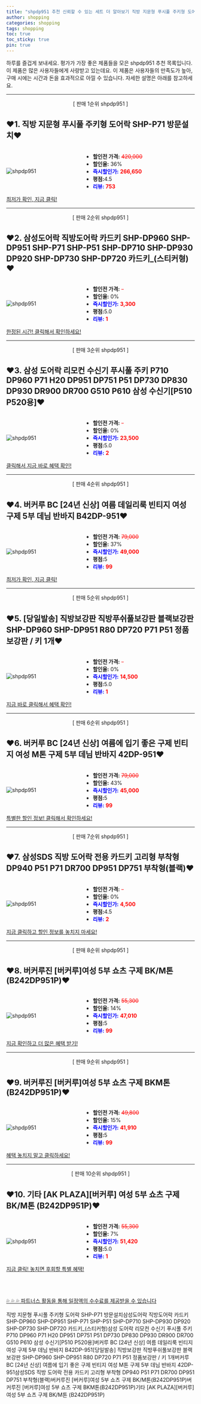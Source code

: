 ```yaml
---
title: "shpdp951 추천 신뢰할 수 있는 세트 더 알아보기 직방 지문형 푸시풀 주키형 도어락"
author: shopping
categories: shopping
tags: shopping
toc: true
toc_sticky: true
pin: true
---
```

하루를 즐겁게 보내세요. 평가가 가장 좋은 제품들을 모은 shpdp951 추천 목록입니다. 이 제품은 많은 사용자들에게 사랑받고 있는데요. 이 제품은 사용자들의 만족도가 높아, 구매 시에는 시간과 돈을 효과적으로 아낄 수 있습니다. 자세한 설명은 아래를 참고하세요.

---
<p class="toplist" style="margin: 0 auto; display: block; width: fit-content;">[ 판매 1순위 shpdp951 ]</p>

<h2><strong>❤️1. 직방 지문형 푸시풀 주키형 도어락 SHP-P71 방문설치❤️</strong></h2>

<div style="display: flex; align-items: center;">
    <div style="flex: 0.4;">
        <img src="https://thumbnail8.coupangcdn.com/thumbnails/remote/230x230ex/image/retail/images/1495353957910378-c5fbc252-c9fb-4a70-bed8-289b48b7c2ad.png" alt="shpdp951" style="max-width: 100%;">
    </div>
    <div style="flex: 0.6; margin-left: 10px;">
        <ul>
            <li><strong>할인전 가격:</strong> <del style="color: red;">420,000</del></li>
            <li><strong>할인율:</strong> 36%</li>
            <li><span style='color:blue'><strong>즉시할인가:</strong></span> <span style='color:red'><strong>266,650</strong></span></li>
            <li><strong>평점:</strong>4.5</li>
            <li><span style='color:blue'><strong>리뷰:</strong></span> <span style='color:red'><strong>753</strong></span></li>
        </ul>
    </div>
</div>
<div class="center">
    <a href="https://William4Davisa.github.io?lptag=AF9450613&subid=githubio&pageKey=7477769819&traceid=V0-153&itemId=19155493400&vendorItemId=86089279575" class="myButton">
        최저가 확인, 지금 클릭!
    </a>
</div>


---
<p class="toplist" style="margin: 0 auto; display: block; width: fit-content;">[ 판매 2순위 shpdp951 ]</p>

<h2><strong>❤️2. 삼성도어락 직방도어락 카드키 SHP-DP960 SHP-DP951 SHP-P71 SHP-P51 SHP-DP710 SHP-DP930 DP920 SHP-DP730 SHP-DP720 카드키_(스티커형)❤️</strong></h2>

<div style="display: flex; align-items: center;">
    <div style="flex: 0.4;">
        <img src="https://thumbnail6.coupangcdn.com/thumbnails/remote/230x230ex/image/vendor_inventory/bc2e/2e8d2d6a8855db2f4594281bad542dc7e0ae1962c813e86bc78e1499139a.jpeg" alt="shpdp951" style="max-width: 100%;">
    </div>
    <div style="flex: 0.6; margin-left: 10px;">
        <ul>
            <li><strong>할인전 가격:</strong> <del style="color: red;">-</del></li>
            <li><strong>할인율:</strong> 0%</li>
            <li><span style='color:blue'><strong>즉시할인가:</strong></span> <span style='color:red'><strong>3,300</strong></span></li>
            <li><strong>평점:</strong>5.0</li>
            <li><span style='color:blue'><strong>리뷰:</strong></span> <span style='color:red'><strong>1</strong></span></li>
        </ul>
    </div>
</div>
<div class="center">
    <a href="https://William4Davisa.github.io?lptag=AF9450613&subid=githubio&pageKey=7908406988&traceid=V0-153&itemId=21694264874&vendorItemId=88743909625" class="myButton">
        한정된 시간! 클릭해서 확인하세요!
    </a>
</div>


---
<p class="toplist" style="margin: 0 auto; display: block; width: fit-content;">[ 판매 3순위 shpdp951 ]</p>

<h2><strong>❤️3. 삼성 도어락 리모컨 수신기 푸시풀 주키 P710 DP960 P71 H20 DP951 DP751 P51 DP730 DP830 DP930 DR900 DR700 G510 P610 삼성 수신기[P510 P520용]❤️</strong></h2>

<div style="display: flex; align-items: center;">
    <div style="flex: 0.4;">
        <img src="https://thumbnail10.coupangcdn.com/thumbnails/remote/230x230ex/image/vendor_inventory/e8b7/40525f6242e2503c1818213dcde53cc7b79088d5399013cae919aab09a4f.jpg" alt="shpdp951" style="max-width: 100%;">
    </div>
    <div style="flex: 0.6; margin-left: 10px;">
        <ul>
            <li><strong>할인전 가격:</strong> <del style="color: red;">-</del></li>
            <li><strong>할인율:</strong> 0%</li>
            <li><span style='color:blue'><strong>즉시할인가:</strong></span> <span style='color:red'><strong>23,500</strong></span></li>
            <li><strong>평점:</strong>5.0</li>
            <li><span style='color:blue'><strong>리뷰:</strong></span> <span style='color:red'><strong>2</strong></span></li>
        </ul>
    </div>
</div>
<div class="center">
    <a href="https://William4Davisa.github.io?lptag=AF9450613&subid=githubio&pageKey=6343200547&traceid=V0-153&itemId=13316567186&vendorItemId=80572690331" class="myButton">
        클릭해서 지금 바로 혜택 확인!
    </a>
</div>


---
<p class="toplist" style="margin: 0 auto; display: block; width: fit-content;">[ 판매 4순위 shpdp951 ]</p>

<h2><strong>❤️4. 버커루 BC [24년 신상] 여름 데일리룩 빈티지 여성 구제 5부 데님 반바지 B42DP-951❤️</strong></h2>

<div style="display: flex; align-items: center;">
    <div style="flex: 0.4;">
        <img src="https://thumbnail7.coupangcdn.com/thumbnails/remote/230x230ex/image/vendor_inventory/288e/3ea18a32fdc8ec1231c8d326e5ca459c8917ffb8ff849c211d66cf21cd0a.jpg" alt="shpdp951" style="max-width: 100%;">
    </div>
    <div style="flex: 0.6; margin-left: 10px;">
        <ul>
            <li><strong>할인전 가격:</strong> <del style="color: red;">79,000</del></li>
            <li><strong>할인율:</strong> 37%</li>
            <li><span style='color:blue'><strong>즉시할인가:</strong></span> <span style='color:red'><strong>49,000</strong></span></li>
            <li><strong>평점:</strong>5</li>
            <li><span style='color:blue'><strong>리뷰:</strong></span> <span style='color:red'><strong>99</strong></span></li>
        </ul>
    </div>
</div>
<div class="center">
    <a href="https://William4Davisa.github.io?lptag=AF9450613&subid=githubio&pageKey=8195325538&traceid=V0-153&itemId=23468361982&vendorItemId=90494924701" class="myButton">
        최저가 확인, 지금 클릭!
    </a>
</div>


---
<p class="toplist" style="margin: 0 auto; display: block; width: fit-content;">[ 판매 5순위 shpdp951 ]</p>

<h2><strong>❤️5. [당일발송] 직방보강판 직방푸쉬풀보강판 블랙보강판 SHP-DP960 SHP-DP951 R80 DP720 P71 P51 정품보강판 / 키 1개❤️</strong></h2>

<div style="display: flex; align-items: center;">
    <div style="flex: 0.4;">
        <img src="https://thumbnail10.coupangcdn.com/thumbnails/remote/230x230ex/image/vendor_inventory/2888/c8a8d408a4b6a91e155c8c14ac778c069aae711a8e95397c1b49735d6be5.jpg" alt="shpdp951" style="max-width: 100%;">
    </div>
    <div style="flex: 0.6; margin-left: 10px;">
        <ul>
            <li><strong>할인전 가격:</strong> <del style="color: red;">-</del></li>
            <li><strong>할인율:</strong> 0%</li>
            <li><span style='color:blue'><strong>즉시할인가:</strong></span> <span style='color:red'><strong>14,500</strong></span></li>
            <li><strong>평점:</strong>5.0</li>
            <li><span style='color:blue'><strong>리뷰:</strong></span> <span style='color:red'><strong>1</strong></span></li>
        </ul>
    </div>
</div>
<div class="center">
    <a href="https://William4Davisa.github.io?lptag=AF9450613&subid=githubio&pageKey=7908403989&traceid=V0-153&itemId=21694255564&vendorItemId=88743899978" class="myButton">
        지금 바로 클릭해서 혜택 확인!
    </a>
</div>


---
<p class="toplist" style="margin: 0 auto; display: block; width: fit-content;">[ 판매 6순위 shpdp951 ]</p>

<h2><strong>❤️6. 버커루 BC [24년 신상] 여름에 입기 좋은 구제 빈티지 여성 M톤 구제 5부 데님 반바지 42DP-951❤️</strong></h2>

<div style="display: flex; align-items: center;">
    <div style="flex: 0.4;">
        <img src="https://thumbnail7.coupangcdn.com/thumbnails/remote/230x230ex/image/vendor_inventory/288e/3ea18a32fdc8ec1231c8d326e5ca459c8917ffb8ff849c211d66cf21cd0a.jpg" alt="shpdp951" style="max-width: 100%;">
    </div>
    <div style="flex: 0.6; margin-left: 10px;">
        <ul>
            <li><strong>할인전 가격:</strong> <del style="color: red;">79,000</del></li>
            <li><strong>할인율:</strong> 43%</li>
            <li><span style='color:blue'><strong>즉시할인가:</strong></span> <span style='color:red'><strong>45,000</strong></span></li>
            <li><strong>평점:</strong>5</li>
            <li><span style='color:blue'><strong>리뷰:</strong></span> <span style='color:red'><strong>99</strong></span></li>
        </ul>
    </div>
</div>
<div class="center">
    <a href="https://William4Davisa.github.io?lptag=AF9450613&subid=githubio&pageKey=8190234992&traceid=V0-153&itemId=23436432101&vendorItemId=90463325948" class="myButton">
        특별한 할인 정보! 클릭해서 확인하세요!
    </a>
</div>


---
<p class="toplist" style="margin: 0 auto; display: block; width: fit-content;">[ 판매 7순위 shpdp951 ]</p>

<h2><strong>❤️7. 삼성SDS 직방 도어락 전용 카드키 고리형 부착형 DP940 P51 P71 DR700 DP951 DP751 부착형(블랙)❤️</strong></h2>

<div style="display: flex; align-items: center;">
    <div style="flex: 0.4;">
        <img src="https://thumbnail6.coupangcdn.com/thumbnails/remote/230x230ex/image/vendor_inventory/fe98/2b627589ecd48c9e73667d7ef115147a0440f5e3767e805da66deefd3377.jpg" alt="shpdp951" style="max-width: 100%;">
    </div>
    <div style="flex: 0.6; margin-left: 10px;">
        <ul>
            <li><strong>할인전 가격:</strong> <del style="color: red;">-</del></li>
            <li><strong>할인율:</strong> 0%</li>
            <li><span style='color:blue'><strong>즉시할인가:</strong></span> <span style='color:red'><strong>4,500</strong></span></li>
            <li><strong>평점:</strong>4.5</li>
            <li><span style='color:blue'><strong>리뷰:</strong></span> <span style='color:red'><strong>2</strong></span></li>
        </ul>
    </div>
</div>
<div class="center">
    <a href="https://William4Davisa.github.io?lptag=AF9450613&subid=githubio&pageKey=7699064987&traceid=V0-153&itemId=20608403865&vendorItemId=87682957384" class="myButton">
        지금 클릭하고 할인 정보를 놓치지 마세요!
    </a>
</div>


---
<p class="toplist" style="margin: 0 auto; display: block; width: fit-content;">[ 판매 8순위 shpdp951 ]</p>

<h2><strong>❤️8. 버커루진 [버커루]여성 5부 쇼츠 구제 BK/M톤(B242DP951P)❤️</strong></h2>

<div style="display: flex; align-items: center;">
    <div style="flex: 0.4;">
        <img src="https://thumbnail6.coupangcdn.com/thumbnails/remote/230x230ex/image/vendor_inventory/8b27/15c0e959a4d6ff43aec154a1723a5306d01b6357cbb4002497a20075fa73.jpg" alt="shpdp951" style="max-width: 100%;">
    </div>
    <div style="flex: 0.6; margin-left: 10px;">
        <ul>
            <li><strong>할인전 가격:</strong> <del style="color: red;">55,300</del></li>
            <li><strong>할인율:</strong> 14%</li>
            <li><span style='color:blue'><strong>즉시할인가:</strong></span> <span style='color:red'><strong>47,010</strong></span></li>
            <li><strong>평점:</strong>5</li>
            <li><span style='color:blue'><strong>리뷰:</strong></span> <span style='color:red'><strong>99</strong></span></li>
        </ul>
    </div>
</div>
<div class="center">
    <a href="https://William4Davisa.github.io?lptag=AF9450613&subid=githubio&pageKey=8096921869&traceid=V0-153&itemId=22893144878&vendorItemId=89927696099" class="myButton">
        지금 확인하고 더 많은 혜택 받기!
    </a>
</div>


---
<p class="toplist" style="margin: 0 auto; display: block; width: fit-content;">[ 판매 9순위 shpdp951 ]</p>

<h2><strong>❤️9. 버커루진 [버커루]여성 5부 쇼츠 구제 BKM톤(B242DP951P)❤️</strong></h2>

<div style="display: flex; align-items: center;">
    <div style="flex: 0.4;">
        <img src="https://thumbnail6.coupangcdn.com/thumbnails/remote/230x230ex/image/vendor_inventory/a110/26d79f78703c740c41e34904093bc4facfd352dca8c58cde27ca0c5f6884.jpg" alt="shpdp951" style="max-width: 100%;">
    </div>
    <div style="flex: 0.6; margin-left: 10px;">
        <ul>
            <li><strong>할인전 가격:</strong> <del style="color: red;">49,800</del></li>
            <li><strong>할인율:</strong> 15%</li>
            <li><span style='color:blue'><strong>즉시할인가:</strong></span> <span style='color:red'><strong>41,910</strong></span></li>
            <li><strong>평점:</strong>5</li>
            <li><span style='color:blue'><strong>리뷰:</strong></span> <span style='color:red'><strong>99</strong></span></li>
        </ul>
    </div>
</div>
<div class="center">
    <a href="https://William4Davisa.github.io?lptag=AF9450613&subid=githubio&pageKey=8128790032&traceid=V0-153&itemId=23081618094&vendorItemId=90115122607" class="myButton">
        혜택 놓치지 말고 클릭하세요!
    </a>
</div>


---
<p class="toplist" style="margin: 0 auto; display: block; width: fit-content;">[ 판매 10순위 shpdp951 ]</p>

<h2><strong>❤️10. 기타 [AK PLAZA][버커루] 여성 5부 쇼츠 구제 BK/M톤 (B242DP951P)❤️</strong></h2>

<div style="display: flex; align-items: center;">
    <div style="flex: 0.4;">
        <img src="https://thumbnail10.coupangcdn.com/thumbnails/remote/230x230ex/image/vendor_inventory/0e59/150338a2512d2ce70a934549867f85de62768b06360641a0deb1e97ddf33.jpg" alt="shpdp951" style="max-width: 100%;">
    </div>
    <div style="flex: 0.6; margin-left: 10px;">
        <ul>
            <li><strong>할인전 가격:</strong> <del style="color: red;">55,300</del></li>
            <li><strong>할인율:</strong> 7%</li>
            <li><span style='color:blue'><strong>즉시할인가:</strong></span> <span style='color:red'><strong>51,420</strong></span></li>
            <li><strong>평점:</strong>5.0</li>
            <li><span style='color:blue'><strong>리뷰:</strong></span> <span style='color:red'><strong>1</strong></span></li>
        </ul>
    </div>
</div>
<div class="center">
    <a href="https://William4Davisa.github.io?lptag=AF9450613&subid=githubio&pageKey=8125591592&traceid=V0-153&itemId=23064302657&vendorItemId=90121608766" class="myButton">
        지금 클릭! 놓치면 후회할 특별 혜택!
    </a>
</div>

<br><br><br>[💦 💦 💦 파트너스 활동을 통해 일정액의 수수료를 제공받을 수 있습니다](https://link.coupang.com/a/bcpT2c)<br><br>직방 지문형 푸시풀 주키형 도어락 SHP-P71 방문설치삼성도어락 직방도어락 카드키 SHP-DP960 SHP-DP951 SHP-P71 SHP-P51 SHP-DP710 SHP-DP930 DP920 SHP-DP730 SHP-DP720 카드키_(스티커형)삼성 도어락 리모컨 수신기 푸시풀 주키 P710 DP960 P71 H20 DP951 DP751 P51 DP730 DP830 DP930 DR900 DR700 G510 P610 삼성 수신기[P510 P520용]버커루 BC [24년 신상] 여름 데일리룩 빈티지 여성 구제 5부 데님 반바지 B42DP-951[당일발송] 직방보강판 직방푸쉬풀보강판 블랙보강판 SHP-DP960 SHP-DP951 R80 DP720 P71 P51 정품보강판 / 키 1개버커루 BC [24년 신상] 여름에 입기 좋은 구제 빈티지 여성 M톤 구제 5부 데님 반바지 42DP-951삼성SDS 직방 도어락 전용 카드키 고리형 부착형 DP940 P51 P71 DR700 DP951 DP751 부착형(블랙)버커루진 [버커루]여성 5부 쇼츠 구제 BK/M톤(B242DP951P)버커루진 [버커루]여성 5부 쇼츠 구제 BKM톤(B242DP951P)기타 [AK PLAZA][버커루] 여성 5부 쇼츠 구제 BK/M톤 (B242DP951P)